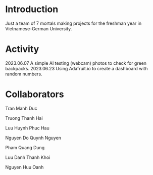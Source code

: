 # Introduction
Just a team of 7 mortals making projects for the freshman year in Vietnamese-German University.

# Activity
2023.06.07 A simple AI testing (webcam) photos to check for green backpacks.
2023.06.23 Using Adafruit.io to create a dashboard with random numbers.

# Collaborators
Tran Manh Duc

Truong Thanh Hai

Luu Huynh Phuc Hau

Nguyen Do Quynh Nguyen

Pham Quang Dung

Luu Danh Thanh Khoi

Nguyen Huu Oanh
